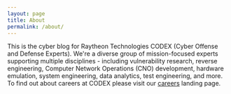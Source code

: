 ```yaml
---
layout: page
title: About
permalink: /about/
---
```


This is the cyber blog for Raytheon Technologies CODEX (Cyber Offense and Defense Experts). We're a diverse group of mission-focused experts supporting multiple disciplines - including vulnerability research, reverse engineering, Computer Network Operations (CNO) development, hardware emulation, system engineering, data analytics, test engineering, and more. To find out about careers at CODEX please visit our [careers](https://www.raytheonintelligenceandspace.com/careers/codex) landing page.
